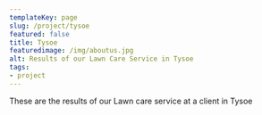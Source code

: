 ```yaml
---
templateKey: page
slug: /project/tysoe
featured: false
title: Tysoe
featuredimage: /img/aboutus.jpg
alt: Results of our Lawn Care Service in Tysoe
tags:
- project
---
```

These are the results of our Lawn care service at a client in Tysoe


